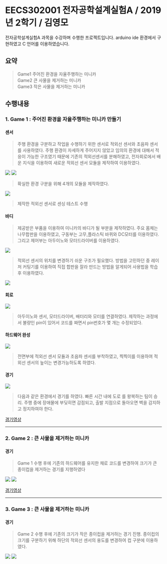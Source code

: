 # EECS302001 전자공학설계실험A / 2019년 2학기 / 김영모

전자공학설계실험A 과목을 수강하며 수행한 프로젝트입니다.
arduino ide 환경에서 구현하였고 C 언어를 이용하였습니다.


## 요약

> Game1 주어진 환경을 자율주행하는 미니카<br>
Game2 큰 사물을 제거하는 미니카
<br>Game3 작은 사물을 제거하는 미니카

## 수행내용
### 1. Game 1 : 주어진 환경을 자율주행하는 미니카 만들기

#### 센서
> 주행 환경을 구분하고 작업을 수행하기 위한 센서로 적외선 센서와 초음파 센서를 사용하였다.
주행 환경이 자세하게 주어지지 않았고 임의의 환경에 대해서 적응이 가능한 구조였기 때문에 기존의 적외선센서를 분해하였고,
전자회로에서 배운 지식을 이용하여 새로운 적외선 센서 모듈을 제작하여 이용하였다.

![](https://github.com/hwa10209/ElectricA/blob/master/img/1_1.png)
![](https://github.com/hwa10209/ElectricA/blob/master/img/1_2.png)

> 확실한 환경 구분을 위해 4개의 모듈을 제작하였다.

![](https://github.com/hwa10209/ElectricA/blob/master/img/1_3.png)

> 제작한 적외선 센서로 센싱 테스트 수행

#### 바디

> 제공받은 부품을 이용하여 미니카의 바디가 될 부분을 제작하였다. 
주요 몸체는 나무합판을 이용하였고, 구동부는 고무,플라스틱 바퀴와 DC모터를 이용하였다.
그리고 제어부는 아두이노와 모터드라이버를 이용하였다.

![](https://github.com/hwa10209/ElectricA/blob/master/img/1_5.png)

> 적외선 센서의 위치를 변경하기 쉬운 구조가 필요했다.
방법을 고민하던 중 레이저 커팅기를 이용하여 직접 합판을 잘라 만드는 방법을 알게되어 사용법을 학습 후 이용하였다.

![](https://github.com/hwa10209/ElectricA/blob/master/img/1_6.png)

#### 회로

![](https://github.com/hwa10209/ElectricA/blob/master/img/1_8.png)

> 아두이노와 센서, 모터드라이버, 배터리와 모터를 연결하였다.
제작하는 과정에서 불량인 pin이 있어서 코드를 짜면서 pin번호가 몇 개는 수정되었다.

#### 하드웨어 완성

![](https://github.com/hwa10209/ElectricA/blob/master/img/1_7.png)

> 전면부에 적외선 센서 모듈과 초음파 센서를 부착하였고, 찍찍이를 이용하여 적외선 센서의 높이는 변경가능하도록 하였다.

#### 경기

![](https://github.com/hwa10209/ElectricA/blob/master/img/1_9.png)

> 다음과 같은 환경에서 경기를 하였다. 빠른 시간 내에 도로 를 왕복하는 팀이 승리. 
주행 중에 장애물에 부딪히면 감점되고, 출발 지점으로 돌아오면 벽을 감지하고 정지하여야 한다.

[경기영상](https://blog.naver.com/hn03055/221729272428)

---

### 2. Game 2 : 큰 사물을 제거하는 미니카

#### 경기

> Game 1 수행 후에 기존의 하드웨어를 유지한 채로 코드를 변경하여 크기가 큰 종이컵을 제거하는 경기를 지행하였다


![](https://github.com/hwa10209/ElectricA/blob/master/img/2_1.png)
![](https://github.com/hwa10209/ElectricA/blob/master/img/2_2.png)

[경기영상](https://blog.naver.com/hn03055/221729338896)

---

### 3. Game 3 : 큰 사물을 제거하는 미니카

#### 경기

> Game 2 수행 후에 기존의 크기가 작은 종이컵을 제거하는 경기 진행. 종이컵의 크기를 구분하기 위해 하단의 적외선 센서의 용도를 변경하여 컵 구분에 이용하였다.

![](https://github.com/hwa10209/ElectricA/blob/master/img/3_1.png)
![](https://github.com/hwa10209/ElectricA/blob/master/img/3_2.png)
